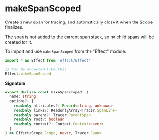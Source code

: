 # makeSpanScoped

Create a new span for tracing, and automatically close it when the Scope
finalizes.

The span is not added to the current span stack, so no child spans will be
created for it.

To import and use `makeSpanScoped` from the "Effect" module:

```ts
import * as Effect from 'effect/Effect'

// Can be accessed like this
Effect.makeSpanScoped
```

**Signature**

```ts
export declare const makeSpanScoped: (
  name: string,
  options?: {
    readonly attributes?: Record<string, unknown>
    readonly links?: ReadonlyArray<Tracer.SpanLink>
    readonly parent?: Tracer.ParentSpan
    readonly root?: boolean
    readonly context?: Context.Context<never>
  }
) => Effect<Scope.Scope, never, Tracer.Span>
```
